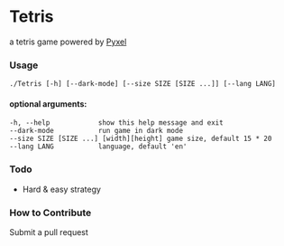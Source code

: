 # Tetris
a tetris game powered by [Pyxel](https://github.com/kitao/pyxel)

### Usage
```
./Tetris [-h] [--dark-mode] [--size SIZE [SIZE ...]] [--lang LANG]
```
#### optional arguments:
    -h, --help            show this help message and exit
    --dark-mode           run game in dark mode
    --size SIZE [SIZE ...] [width][height] game size, default 15 * 20
    --lang LANG           language, default 'en'

### Todo
* Hard & easy strategy

### How to Contribute
Submit a pull request

